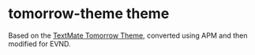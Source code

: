# tomorrow-theme theme

Based on the [TextMate Tomorrow Theme](https://github.com/chriskempson/tomorrow-theme), converted using APM and then modified for EVND.
